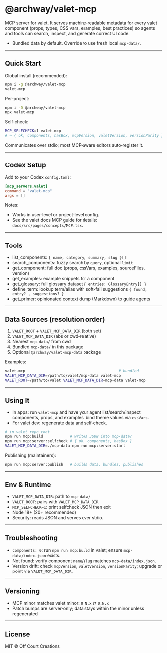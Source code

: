 # @archway/valet-mcp

MCP server for valet. It serves machine‑readable metadata for every valet component (props, types, CSS vars, examples, best practices) so agents and tools can search, inspect, and generate correct UI code.

- Bundled data by default. Override to use fresh local `mcp-data/`.

---

## Quick Start

Global install (recommended):

```bash
npm i -g @archway/valet-mcp
valet-mcp
```

Per‑project:

```bash
npm i -D @archway/valet-mcp
npx valet-mcp
```

Self‑check:

```bash
MCP_SELFCHECK=1 valet-mcp
# → { ok, components, hasBox, mcpVersion, valetVersion, versionParity }
```

Communicates over stdio; most MCP‑aware editors auto‑register it.

---

## Codex Setup

Add to your Codex `config.toml`:

```toml
[mcp_servers.valet]
command = "valet-mcp"
args = []
```

Notes:
- Works in user‑level or project‑level config.
- See the valet docs MCP guide for details: `docs/src/pages/concepts/MCP.tsx`.

---

## Tools

- list_components: `{ name, category, summary, slug }[]`
- search_components: fuzzy search by `query`, optional `limit`
- get_component: full doc (props, cssVars, examples, sourceFiles, version)
- get_examples: example snippets for a component
- get_glossary: full glossary dataset `{ entries: GlossaryEntry[] }`
- define_term: lookup term/alias with soft-fail suggestions `{ found, entry? , suggestions? }`
- get_primer: opinionated context dump (Markdown) to guide agents
 

---

## Data Sources (resolution order)

1) `VALET_ROOT` + `VALET_MCP_DATA_DIR` (both set)
2) `VALET_MCP_DATA_DIR` (abs or cwd‑relative)
3) Nearest `mcp-data/` from cwd
4) Bundled `mcp-data/` in this package
5) Optional `@archway/valet-mcp-data` package

Examples:

```bash
valet-mcp                                          # bundled
VALET_MCP_DATA_DIR=/path/to/valet/mcp-data valet-mcp
VALET_ROOT=/path/to/valet VALET_MCP_DATA_DIR=mcp-data valet-mcp
```

---

## Using It

- In apps: run `valet-mcp` and have your agent list/search/inspect components, props, and examples; bind theme values via `cssVars`.
- For valet dev: regenerate data and self‑check.

```bash
# in valet repo root
npm run mcp:build            # writes JSON into mcp-data/
npm run mcp:server:selfcheck # { ok, components, hasBox }
VALET_MCP_DATA_DIR=./mcp-data npm run mcp:server:start
```

Publishing (maintainers):

```bash
npm run mcp:server:publish   # builds data, bundles, publishes
```

---

## Env & Runtime

- `VALET_MCP_DATA_DIR`: path to `mcp-data/`
- `VALET_ROOT`: pairs with `VALET_MCP_DATA_DIR`
- `MCP_SELFCHECK=1`: print selfcheck JSON then exit
- Node 18+ (20+ recommended)
- Security: reads JSON and serves over stdio.

---

## Troubleshooting

- `components: 0`: run `npm run mcp:build` in valet; ensure `mcp-data/index.json` exists.
- Not found: verify component `name`/`slug` matches `mcp-data/index.json`.
- Version drift: check `mcpVersion`, `valetVersion`, `versionParity`; upgrade or point via `VALET_MCP_DATA_DIR`.

---

## Versioning

- MCP minor matches valet minor: `0.N.x` ⇄ `0.N.x`
- Patch bumps are server‑only; data stays within the minor unless regenerated

---

## License

MIT © Off Court Creations
